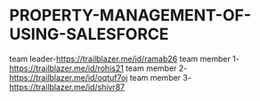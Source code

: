# PROPERTY-MANAGEMENT-OF-USING-SALESFORCE
team leader-https://trailblazer.me/id/ramab26
team member 1-https://trailblazer.me/id/rohis21
team member 2-https://trailblazer.me/id/oqtuf7oj
team member 3-https://trailblazer.me/id/shivr87
